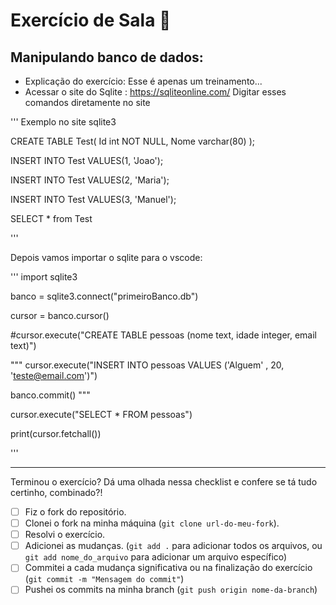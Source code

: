 # Exercício de Sala 🏫  

## Manipulando banco de dados:

- Explicação do exercício: Esse é apenas um treinamento...
- Acessar o site do Sqlite : https://sqliteonline.com/
Digitar esses comandos diretamente no site


'''
Exemplo no site sqlite3

CREATE TABLE Test(
Id int NOT NULL,
Nome varchar(80)
);

INSERT INTO Test VALUES(1, 'Joao');

INSERT INTO Test VALUES(2, 'Maria');

INSERT INTO Test VALUES(3, 'Manuel');

SELECT * from Test

'''

Depois vamos importar o sqlite para o vscode:

'''
import sqlite3

banco = sqlite3.connect("primeiroBanco.db")

cursor = banco.cursor()

#cursor.execute("CREATE TABLE pessoas (nome text, idade integer, email text)")

""" cursor.execute("INSERT INTO pessoas VALUES  ('Alguem' , 20, 'teste@email.com')")

banco.commit() """

cursor.execute("SELECT * FROM pessoas")

print(cursor.fetchall())

'''

---

Terminou o exercício? Dá uma olhada nessa checklist e confere se tá tudo certinho, combinado?!

- [ ] Fiz o fork do repositório.
- [ ] Clonei o fork na minha máquina (`git clone url-do-meu-fork`).
- [ ] Resolvi o exercício.
- [ ] Adicionei as mudanças. (`git add .` para adicionar todos os arquivos, ou `git add nome_do_arquivo` para adicionar um arquivo específico)
- [ ] Commitei a cada mudança significativa ou na finalização do exercício (`git commit -m "Mensagem do commit"`)
- [ ] Pushei os commits na minha branch (`git push origin nome-da-branch`)
